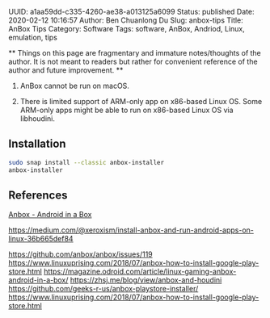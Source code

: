 UUID: a1aa59dd-c335-4260-ae38-a013125a6099
Status: published
Date: 2020-02-12 10:16:57
Author: Ben Chuanlong Du
Slug: anbox-tips
Title: AnBox Tips
Category: Software
Tags: software, AnBox, Andriod, Linux, emulation, tips

**
Things on this page are
fragmentary and immature notes/thoughts of the author.
It is not meant to readers
but rather for convenient reference of the author and future improvement.
**


1. AnBox cannot be run on macOS.
    
2. There is limited support of ARM-only app on x86-based Linux OS.
    Some ARM-only apps might be able to run on x86-based Linux OS 
    via libhoudini.


## Installation

```bash
sudo snap install --classic anbox-installer 
anbox-installer 
```

## References

[Anbox - Android in a Box](http://anbox.io/)

https://medium.com/@xeroxism/install-anbox-and-run-android-apps-on-linux-36b665def84

https://github.com/anbox/anbox/issues/119
https://www.linuxuprising.com/2018/07/anbox-how-to-install-google-play-store.html
https://magazine.odroid.com/article/linux-gaming-anbox-android-in-a-box/
https://zhsj.me/blog/view/anbox-and-houdini
https://github.com/geeks-r-us/anbox-playstore-installer/
https://www.linuxuprising.com/2018/07/anbox-how-to-install-google-play-store.html
